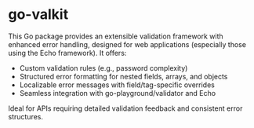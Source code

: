 # go-valkit
This Go package provides an extensible validation framework with enhanced error handling, designed for web applications (especially those using the Echo framework). It offers:

- Custom validation rules (e.g., password complexity)
- Structured error formatting for nested fields, arrays, and objects
- Localizable error messages with field/tag-specific overrides
- Seamless integration with go-playground/validator and Echo

Ideal for APIs requiring detailed validation feedback and consistent error structures.

